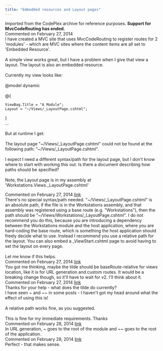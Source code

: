 ```yaml
---
title: "Embedded resources and Layout pages"
---
```

<div class="note">
   Imported from the CodePlex archive for reference purposes. <b>Support for MvcCodeRouting has ended.</b></div>
<div id="post1215518" class="discussion-comment op">
   <div class="discussion-header">Commented on 
      <time datetime="2014-02-27T01:47:01.973-08:00" title="2014-02-27T01:47:01.973-08:00">February 27, 2014</time>
   </div>
   <div class="discussion-message">I have created a MVC site that uses MvcCodeRouting to register routes for 2 'modules' - which are MVC sites where the content items are all set to 'Embedded Resource'. <br />
<br />
A simple view works great, but I have a problem when I give that view a layout. The layout is also an embedded resource.<br />
<br />
Currently my view looks like:<br />
<br />
@model dynamic<br />
<br />
@{<br />
<pre><code>ViewBag.Title = &quot;A Module&quot;;
Layout = &quot;~/Views/_LayoutPage.cshtml&quot;;</code></pre>

}<br />
...<br />
<br />
But at runtime I get:<br />
<br />
The layout page &quot;~/Views/_LayoutPage.cshtml&quot; could not be found at the following path: &quot;~/Views/_LayoutPage.cshtml&quot;.<br />
<br />
I expect I need a different syntax/path for the layout page, but I don't know where to start with working this out. Is there a document describing how paths should be specified?<br />
<br />
Note, the Layout page is in my assembly at 'Workstations.Views._LayoutPage.cshtml'<br />
</div>
</div>
<div id="post1215690" class="discussion-comment">
   <div class="discussion-header">Commented on 
      <time datetime="2014-02-27T08:09:12.26-08:00" title="2014-02-27T08:09:12.26-08:00">February 27, 2014</time> <a href="#post1215690" class="post-link">link</a></div>
   <div class="discussion-message">There's no special syntax/path needed. &quot;~/Views/_LayoutPage.cshtml&quot; is an absolute path, if the file is in the Workstations assembly, and that assembly was registered using a base route (e.g. &quot;Workstations&quot;), then the path should be &quot;~/Views/Workstations/_LayoutPage.cshtml&quot;. I do not recommend you do this, because you are introducing a dependency between the Workstations module and the host application, where you are hard-coding the base route, which is something the host application should freely decide what to use. Instead I recommend you use a relative path for the layout. You can also embed a _ViewStart.cshtml page to avoid having to set the layout on every page.<br />
<br />
Let me know if this helps.<br />
</div>
</div>
<div id="post1215745" class="discussion-comment">
   <div class="discussion-header">Commented on 
      <time datetime="2014-02-27T10:19:51.17-08:00" title="2014-02-27T10:19:51.17-08:00">February 27, 2014</time> <a href="#post1215745" class="post-link">link</a></div>
   <div class="discussion-message">You got me thinking, maybe the tilde should be baseRoute-relative for views location, like it is for URL generation and custom routes. It would be a breaking change though, so it'll have to wait for v2. I'll think about it.<br />
</div>
</div>
<div id="post1215967" class="discussion-comment marked-as-answer">
   <div class="discussion-header">Commented on 
      <time datetime="2014-02-27T23:39:59.1-08:00" title="2014-02-27T23:39:59.1-08:00">February 27, 2014</time> <a href="#post1215967" class="post-link">link</a></div>
   <div class="discussion-message">Thanks for your help - what does the tilde do currently? <br />
I have seen ~ and ~~ in some posts - I haven't got my head around what the effect of using this is!<br />
<br />
A relative path works fine, as you suggested. <br />
<br />
This is fine for my immediate requirements. Thanks<br />
</div>
</div>
<div id="post1216120" class="discussion-comment">
   <div class="discussion-header">Commented on 
      <time datetime="2014-02-28T06:21:13.597-08:00" title="2014-02-28T06:21:13.597-08:00">February 28, 2014</time> <a href="#post1216120" class="post-link">link</a></div>
   <div class="discussion-message">In URL generation, ~ goes to the root of the module and ~~ goes to the root of the application.<br />
</div>
</div>
<div id="post1216121" class="discussion-comment">
   <div class="discussion-header">Commented on 
      <time datetime="2014-02-28T06:22:15.9-08:00" title="2014-02-28T06:22:15.9-08:00">February 28, 2014</time> <a href="#post1216121" class="post-link">link</a></div>
   <div class="discussion-message">Perfect - that makes sense.<br />
</div>
</div>